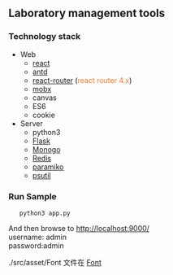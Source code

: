 ## Laboratory management tools


### Technology stack

- Web
	 - [react](https://facebook.github.io/react/)
	 - [antd](https://ant.design/index-cn) 
	 - [react-router](https://react-guide.github.io/react-router-cn/) (<span style="color: rgb(243,121,52);">react router 4.x</span>)
	 - [mobx](https://github.com/mobxjs/mobx)
	 - canvas
	 - ES6
	 - cookie
- Server
	- python3
	- [Flask](https://palletsprojects.com/p/flask/)
	- [Monogo](https://www.mongodb.com/)
	- [Redis](https://redis.io/)
	- [paramiko](https://github.com/paramiko/paramiko)
	- [psutil](https://github.com/giampaolo/psutil)
	

### Run Sample

```
   python3 app.py
```
And then browse to [http://localhost:9000/](http://localhost:9000/)<br/>
username: admin<br/>
password:admin


./src/asset/Font 文件在 [Font](https://pan.baidu.com/s/1KC2KaM243SNO1DFyjO0PsQ)
